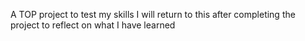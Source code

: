 A TOP project to test my skills
I will return to this after completing the project to reflect on what I have learned